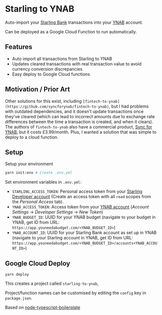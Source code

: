 # Starling to YNAB

Auto-import your [Starling Bank](https://www.starlingbank.com/) transactions into your [YNAB](https://www.youneedabudget.com/) account.

Can be deployed as a Google Cloud Function to run automatically.

## Features
- Auto import all transactions from Starling to YNAB
- Updates cleared transactions with real transaction value to avoid currency conversion discrepancies
- Easy deploy to Google Cloud functions

## Motivation / Prior Art

Other solutions for this exist, including `[fintech-to-ynab](https://github.com/syncforynab/fintech-to-ynab)`, but I had problems with outdated dependencies, and it doesn't update transactions once they've cleared (which can lead to incorrect amounts due to exchange rate differences between the time a transaction is created, and when it clears). The authors of `fintech-to-ynab` also have a commercial product, [Sync for YNAB](https://syncforynab.com/), but it costs £3.99/month. Plus, I wanted a solution that was simple to deploy to a cloud function.

## Setup

Setup your environment

```sh
yarn init:env # Create .env.yml
```

Set environment variables in `.env.yml`:

- `STARLING_ACCESS_TOKEN`: Personal access token from your [Starling Developer account](https://developer.starlingbank.com/) (Create an access token with all `read` scopes from the *Personal Access* tab).
- `YNAB_ACCESS_TOKEN`: Access token from your [YNAB account](https://app.youneedabudget.com/settings/developer) (*Account Settings* -> *Developer Settings* -> *New Token*)
- `YNAB_BUDGET_ID`: UUID for your YNAB budget (navigate to your budget in YNAB, get ID from URL: `https://app.youneedabudget.com/<YNAB_BUDGET_ID>`)
- `YNAB_ACCOUNT_ID`: UUID for your Starling Bank account as set up in YNAB (navigate to your Starling account in YNAB, get ID from URL: `https://app.youneedabudget.com/<YNAB_BUDGET_ID>/accounts<YNAB_ACCOUNT_ID>`)

## Google Cloud Deploy

```
yarn deploy
```

This creates a project called `starling-to-ynab`,

Project/function names can be customised by editing the `config` key in `package.json`.

Based on [node-typescript-boilerplate](https://github.com/jsynowiec/node-typescript-boilerplate)
